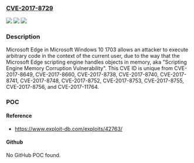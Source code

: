 ### [CVE-2017-8729](https://cve.mitre.org/cgi-bin/cvename.cgi?name=CVE-2017-8729)
![](https://img.shields.io/static/v1?label=Product&message=Microsoft%20Edge&color=blue)
![](https://img.shields.io/static/v1?label=Version&message=n%2Fa&color=blue)
![](https://img.shields.io/static/v1?label=Vulnerability&message=Remote%20Code%20Execution&color=brighgreen)

### Description

Microsoft Edge in Microsoft Windows 10 1703 allows an attacker to execute arbitrary code in the context of the current user, due to the way that the Microsoft Edge scripting engine handles objects in memory, aka "Scripting Engine Memory Corruption Vulnerability". This CVE ID is unique from CVE-2017-8649, CVE-2017-8660, CVE-2017-8738, CVE-2017-8740, CVE-2017-8741, CVE-2017-8748, CVE-2017-8752, CVE-2017-8753, CVE-2017-8755, CVE-2017-8756, and CVE-2017-11764.

### POC

#### Reference
- https://www.exploit-db.com/exploits/42763/

#### Github
No GitHub POC found.

